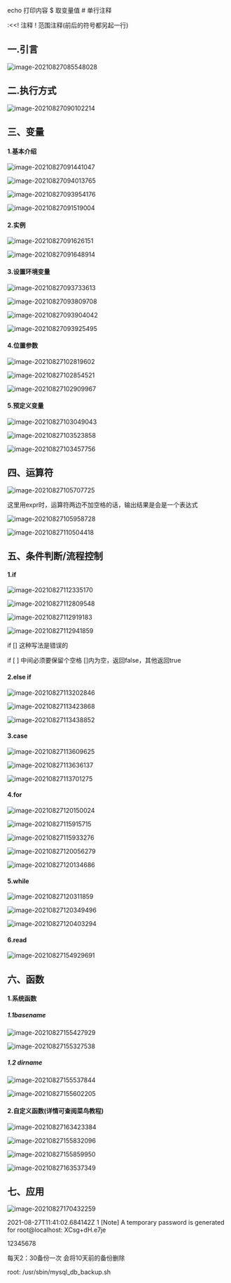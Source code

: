 echo   打印内容     $ 取变量值     #  单行注释   

:<<!  注释  !      范围注释(前后的符号都另起一行)



## 一.引言

![image-20210827085548028](F:\Typora\笔记\Go语言笔记图片\image-20210827085548028.png)



## 二.执行方式

![image-20210827090102214](F:\Typora\笔记\Go语言笔记图片\image-20210827090102214.png)



## 三、变量

#### 1.基本介绍

![image-20210827091441047](F:\Typora\笔记\Go语言笔记图片\image-20210827091441047.png)

![image-20210827094013765](F:\Typora\笔记\Go语言笔记图片\image-20210827094013765.png)

![image-20210827093954176](F:\Typora\笔记\Go语言笔记图片\image-20210827093954176.png)

![image-20210827091519004](F:\Typora\笔记\Go语言笔记图片\image-20210827091519004.png)



#### 2.实例

![image-20210827091626151](F:\Typora\笔记\Go语言笔记图片\image-20210827091626151.png)

![image-20210827091648914](F:\Typora\笔记\Go语言笔记图片\image-20210827091648914.png)



#### 3.设置环境变量

![image-20210827093733613](F:\Typora\笔记\Go语言笔记图片\image-20210827093733613.png)



![image-20210827093809708](F:\Typora\笔记\Go语言笔记图片\image-20210827093809708.png)

![image-20210827093904042](F:\Typora\笔记\Go语言笔记图片\image-20210827093904042.png)

![image-20210827093925495](F:\Typora\笔记\Go语言笔记图片\image-20210827093925495.png)



#### 4.位置参数

![image-20210827102819602](F:\Typora\笔记\Go语言笔记图片\image-20210827102819602.png)

![image-20210827102854521](F:\Typora\笔记\Go语言笔记图片\image-20210827102854521.png)

![image-20210827102909967](F:\Typora\笔记\Go语言笔记图片\image-20210827102909967.png)



#### 5.预定义变量

![image-20210827103049043](F:\Typora\笔记\Go语言笔记图片\image-20210827103049043.png)

![image-20210827103523858](F:\Typora\笔记\Go语言笔记图片\image-20210827103523858.png)

![image-20210827103457756](F:\Typora\笔记\Go语言笔记图片\image-20210827103457756.png)



## 四、运算符

![image-20210827105707725](F:\Typora\笔记\Go语言笔记图片\image-20210827105707725.png)



这里用expr时，运算符两边不加空格的话，输出结果是会是一个表达式

![image-20210827105958728](F:\Typora\笔记\Go语言笔记图片\image-20210827105958728.png)

![image-20210827110504418](F:\Typora\笔记\Go语言笔记图片\image-20210827110504418.png)



## 五、条件判断/流程控制

#### 1.if

![image-20210827112335170](F:\Typora\笔记\Go语言笔记图片\image-20210827112335170.png)

![image-20210827112809548](F:\Typora\笔记\Go语言笔记图片\image-20210827112809548.png)

![image-20210827112919183](F:\Typora\笔记\Go语言笔记图片\image-20210827112919183.png)

![image-20210827112941859](F:\Typora\笔记\Go语言笔记图片\image-20210827112941859.png)

if [] 这种写法是错误的

if [ ] 中间必须要保留个空格    []内为空，返回false，其他返回true



#### 2.else if

![image-20210827113202846](F:\Typora\笔记\Go语言笔记图片\image-20210827113202846.png)

![image-20210827113423868](F:\Typora\笔记\Go语言笔记图片\image-20210827113423868.png)

![image-20210827113438852](F:\Typora\笔记\Go语言笔记图片\image-20210827113438852.png)



#### 3.case

![image-20210827113609625](F:\Typora\笔记\Go语言笔记图片\image-20210827113609625.png)

![image-20210827113636137](F:\Typora\笔记\Go语言笔记图片\image-20210827113636137.png)



![image-20210827113701275](F:\Typora\笔记\Go语言笔记图片\image-20210827113701275.png)



#### 4.for

![image-20210827120150024](F:\Typora\笔记\Go语言笔记图片\image-20210827120150024.png)



![image-20210827115915715](F:\Typora\笔记\Go语言笔记图片\image-20210827115915715.png)

![image-20210827115933276](F:\Typora\笔记\Go语言笔记图片\image-20210827115933276.png)





![image-20210827120056279](F:\Typora\笔记\Go语言笔记图片\image-20210827120056279.png)



![image-20210827120134686](F:\Typora\笔记\Go语言笔记图片\image-20210827120134686.png)





#### 5.while

![image-20210827120311859](F:\Typora\笔记\Go语言笔记图片\image-20210827120311859.png)



![image-20210827120349496](F:\Typora\笔记\Go语言笔记图片\image-20210827120349496.png)





![image-20210827120403294](F:\Typora\笔记\Go语言笔记图片\image-20210827120403294.png)



#### 6.read

![image-20210827154929691](F:\Typora\笔记\Go语言笔记图片\image-20210827154929691.png)





## 六、函数



#### 1.系统函数

##### 1.1basename

![image-20210827155427929](F:\Typora\笔记\Go语言笔记图片\image-20210827155427929.png)

![image-20210827155327538](F:\Typora\笔记\Go语言笔记图片\image-20210827155327538.png)





##### 1.2 dirname

![image-20210827155537844](F:\Typora\笔记\Go语言笔记图片\image-20210827155537844.png)



![image-20210827155602205](F:\Typora\笔记\Go语言笔记图片\image-20210827155602205.png)



#### 2.自定义函数(详情可查阅菜鸟教程)

![image-20210827163423384](F:\Typora\笔记\Go语言笔记图片\image-20210827163423384.png)

![image-20210827155832096](F:\Typora\笔记\Go语言笔记图片\image-20210827155832096.png)

![image-20210827155859950](F:\Typora\笔记\Go语言笔记图片\image-20210827155859950.png)

![image-20210827163537349](F:\Typora\笔记\Go语言笔记图片\image-20210827163537349.png)





## 七、应用

![image-20210827170432259](F:\Typora\笔记\Go语言笔记图片\image-20210827170432259.png)

2021-08-27T11:41:02.684142Z 1 [Note] A temporary password is generated for root@localhost: XCsg+dH.e7je

12345678



每天2：30备份一次    会将10天前的备份删除

root:  /usr/sbin/mysql_db_backup.sh

